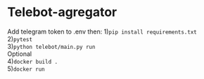 # Telebot-agregator
Add telegram token to .env then:
1)```pip install requirements.txt```  
2)```pytest```  
3)```python telebot/main.py run```  
Optional  
4)```docker build .```  
5)```docker run```
